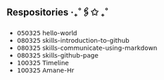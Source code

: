 ## Respositories ‧₊˚🖇️✩ ₊˚
- 𝟢𝟧𝟢𝟥𝟤𝟧 𝗁𝖾𝗅𝗅𝗈-𝗐𝗈𝗋𝗅𝖽
- 𝟢𝟪𝟢𝟥𝟤𝟧 𝗌𝗄𝗂𝗅𝗅𝗌-𝗂𝗇𝗍𝗋𝗈𝖽𝗎𝖼𝗍𝗂𝗈𝗇-𝗍𝗈-𝗀𝗂𝗍𝗁𝗎𝖻
- 𝟢𝟪𝟢𝟥𝟤𝟧 𝗌𝗄𝗂𝗅𝗅𝗌-𝖼𝗈𝗆𝗆𝗎𝗇𝗂𝖼𝖺𝗍𝖾-𝗎𝗌𝗂𝗇𝗀-𝗆𝖺𝗋𝗄𝖽𝗈𝗐𝗇
- 𝟢𝟪𝟢𝟥𝟤𝟧 𝗌𝗄𝗂𝗅𝗅𝗌-𝗀𝗂𝗍𝗁𝗎𝖻-𝗉𝖺𝗀𝖾
- 𝟣𝟢𝟢𝟥𝟤𝟧 𝖳𝗂𝗆𝖾𝗅𝗂𝗇𝖾
- 𝟣𝟢𝟢𝟥𝟤𝟧 𝖠𝗆𝖺𝗇𝖾-𝖧𝗋

<!--
## Hi there 👋
**Amane-Hr/Amane-Hr** is a ✨ _special_ ✨ repository because its `README.md` (this file) appears on your GitHub profile.

Here are some ideas to get you started:

- 🔭 I’m currently working on ...
- 🌱 I’m currently learning ...
- 👯 I’m looking to collaborate on ...
- 🤔 I’m looking for help with ...
- 💬 Ask me about ...
- 📫 How to reach me: ...
- 😄 Pronouns: ...
- ⚡ Fun fact: ...
-->

